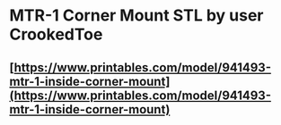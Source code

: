 # MTR-1 Corner Mount STL by user CrookedToe

## [https://www.printables.com/model/941493-mtr-1-inside-corner-mount](https://www.printables.com/model/941493-mtr-1-inside-corner-mount)